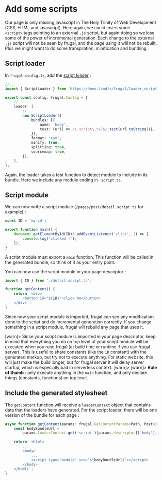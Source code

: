 # Add some scripts

Our page is only missing javascript in The Holy Trinity of Web Development (CSS, HTML and javascript). Here again, we could insert some `<script>` tags pointing to an external `.js` script, but again doing so we lose some of the power of incremental generation. Each change to the external `.js` script will not be seen by frugal, and the page using it will not be rebuilt. Plus we might want to do some transpilation, minification and bundling.

## Script loader

In `frugal.config.ts`, add the [script loader](/docs/api/02-script-loader) :

```ts
//...
import { ScriptLoader } from 'https://deno.land/x/frugal/loader_script.ts';

export const config: frugal.Config = {
    //...
    loader: [
        //...
        new ScriptLoader({
            bundles: [{
                name: 'body',
                test: (url) => /\.script\.ts?$/.test(url.toString()),
            }],
            format: 'esm',
            minify: true,
            splitting: true,
            sourcemap: true,
        }),
    ],
};
```

Again, the loader takes a test function to detect module to include in its bundle. Here we include any module ending in `.script.ts`.

## Script module

We can now write a script module (`/pages/post/detail.script.ts` for example) :

```ts
const ID = 'my-id';

export function main() {
    document.getElementById(ID)!.addEventListener('click', () => {
        console.log('clicked !');
    });
}
```

A script module must export a `main` function. This function will be called in the generated bundle, so think of it as your entry point.

You can now use the script module in your page descriptor :

```ts
import { ID } from './detail.script.ts';

function getContent() {
    return `<div>
        <button id="${ID}">click me</button>
    </div>`;
}
```

Since now your script module is imported, frugal can see any modification done to the script and do incremental generation correctly. If you change something in a script module, frugal will rebuild any page that uses it.

[warn]> Since your script module is imported in your page descriptor, keep in mind that everything you do on top level of your script module will be executed when you rune frugal (at build time or runtime if you use frugal server). This is useful to share constants (like the `ID` constant) with the generated markup, but try not to execute anything. For static website, this will just make the build longer, but for frugal server it will delay server startup, which is especially bad in serverless context.
[warn]>
[warn]> **Rule of thumb** : only execute anything in the `main` function, and only declare things (constants, functions) on top level.

## Include the generated stylesheet

The `getContent` function will receive a `loaderContext` object that contains data that the loaders have generated. For the script loader, there will be one version of the bundle for each page :

```ts
async function getContent(params: frugal.GetContentParams<Path, Post>) {
    const bodyBundleUrl =
        params.loaderContext.get('script')[params.descriptor]['body'];

    return `<html>
        ...
        <body>
            ...
            <script type="module" src="${bodyBundleUrl}"></script>
        </body>
    </html>`;
}
```
